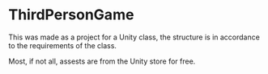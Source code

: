 # ThirdPersonGame

This was made as a project for a Unity class, the structure is in accordance to the requirements of the class.

Most, if not all, assests are from the Unity store for free.
